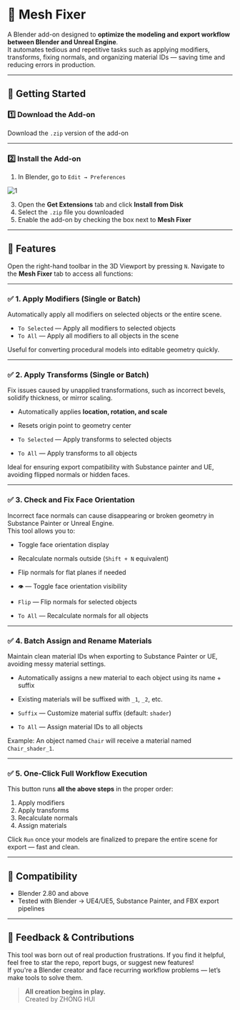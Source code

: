 # 🧩 Mesh Fixer

A Blender add-on designed to **optimize the modeling and export workflow between Blender and Unreal Engine**.  
It automates tedious and repetitive tasks such as applying modifiers, transforms, fixing normals, and organizing material IDs — saving time and reducing errors in production.

---

## 🚀 Getting Started

### 1️⃣ Download the Add-on

Download the `.zip` version of the add-on 


---

### 2️⃣ Install the Add-on

1. In Blender, go to `Edit → Preferences`

![1](https://github.com/user-attachments/assets/c244c1f2-f19a-4a50-9323-c67cf82df334)


3. Open the **Get Extensions** tab and click **Install from Disk**
4. Select the `.zip` file you downloaded
5. Enable the add-on by checking the box next to **Mesh Fixer**

---

## 🔧 Features

Open the right-hand toolbar in the 3D Viewport by pressing `N`. Navigate to the **Mesh Fixer** tab to access all functions:

---

### ✅ 1. Apply Modifiers (Single or Batch)

Automatically apply all modifiers on selected objects or the entire scene.

- `To Selected` — Apply all modifiers to selected objects  
- `To All` — Apply all modifiers to all objects in the scene  

Useful for converting procedural models into editable geometry quickly.

---

### ✅ 2. Apply Transforms (Single or Batch)

Fix issues caused by unapplied transformations, such as incorrect bevels, solidify thickness, or mirror scaling.

- Automatically applies **location, rotation, and scale**
- Resets origin point to geometry center

- `To Selected` — Apply transforms to selected objects  
- `To All` — Apply transforms to all objects  

Ideal for ensuring export compatibility with Substance painter and UE, avoiding flipped normals or hidden faces.

---

### ✅ 3. Check and Fix Face Orientation

Incorrect face normals can cause disappearing or broken geometry in Substance Painter or Unreal Engine.  
This tool allows you to:

- Toggle face orientation display  
- Recalculate normals outside (`Shift + N` equivalent)  
- Flip normals for flat planes if needed

- `👁️` — Toggle face orientation visibility
- `Flip` — Flip normals for selected objects
- `To All` — Recalculate normals for all objects  

---

### ✅ 4. Batch Assign and Rename Materials

Maintain clean material IDs when exporting to Substance Painter or UE, avoiding messy material settings.

- Automatically assigns a new material to each object using its name + suffix
- Existing materials will be suffixed with `_1`, `_2`, etc.

- `Suffix` — Customize material suffix (default: `shader`)
- `To All` — Assign material IDs to all objects  

Example: An object named `Chair` will receive a material named `Chair_shader_1`.

---

### ✅ 5. One-Click Full Workflow Execution

This button runs **all the above steps** in the proper order:

1. Apply modifiers  
2. Apply transforms  
3. Recalculate normals  
4. Assign materials  

Click `Run` once your models are finalized to prepare the entire scene for export — fast and clean.

---

## 📂 Compatibility

- Blender 2.80 and above
- Tested with Blender → UE4/UE5, Substance Painter, and FBX export pipelines

---

## 🙌 Feedback & Contributions

This tool was born out of real production frustrations. If you find it helpful, feel free to star the repo, report bugs, or suggest new features!  
If you're a Blender creator and face recurring workflow problems — let’s make tools to solve them.

> **All creation begins in play.**  
Created by ZHONG HUI

